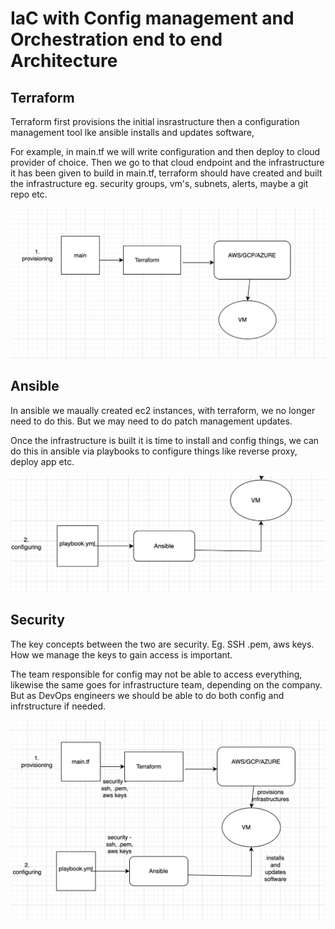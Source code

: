 # IaC with Config management and Orchestration end to end Architecture


## Terraform
Terraform first provisions the initial insrastructure then a configuration management tool lke ansible installs and updates software,

For example, in main.tf we will write configuration and then deploy to cloud provider of choice. Then we go to that cloud endpoint and the infrastructure it has been given to build in main.tf, terraform should have created and built the infrastructure eg. security groups, vm's, subnets, alerts, maybe a git repo etc. 

![alt text](<images/Screenshot 2024-03-28 at 12.21.33.png>)

## Ansible
In ansible we maually created ec2 instances, with terraform, we no longer need to do this. But we may need to do patch management updates.

Once the infrastructure is built it is time to install and config things, we can do this in ansible via playbooks to configure things like reverse proxy, deploy app etc.

![alt text](<images/Screenshot 2024-03-28 at 12.27.04.png>)


## Security
The key concepts between the two are security. Eg. SSH .pem, aws keys.
How we manage the keys to gain access is important.

The team responsible for config may not be able to access everything, likewise the same goes for infrastructure team, depending on the company. But as DevOps engineers we should be able to do both config and infrstructure if needed.

![alt text](<images/Screenshot 2024-03-28 at 12.30.44.png>)
